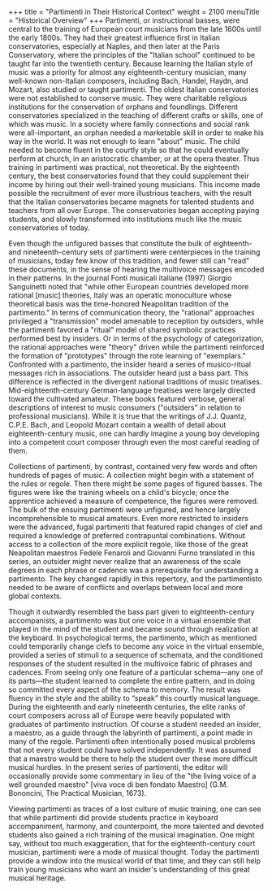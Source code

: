 +++
title = "Partimenti in Their Historical Context"
weight = 2100
menuTitle = "Historical Overview"
+++
Partimenti, or instructional basses, were central to the training of European court musicians from the late 1600s until the early 1800s. They had their greatest influence first in Italian conservatories, especially at Naples, and then later at the Paris Conservatory, where the principles of the "Italian school" continued to be taught far into the twentieth century. Because learning the Italian style of music was a priority for almost any eighteenth-century musician, many well-known non-Italian composers, including Bach, Handel, Haydn, and Mozart, also studied or taught partimenti.
The oldest Italian conservatories were not established to conserve music. They were charitable religious institutions for the conservation of orphans and foundlings. Different conservatories specialized in the teaching of different crafts or skills, one of which was music. In a society where family connections and social rank were all-important, an orphan needed a marketable skill in order to make his way in the world. It was not enough to learn "about" music. The child needed to become fluent in the courtly style so that he could eventually perform at church, in an aristocratic chamber, or at the opera theater. Thus training in partimenti was practical, not theoretical. By the eighteenth century, the best conservatories found that they could supplement their income by hiring out their well-trained young musicians. This income made possible the recruitment of ever more illustrious teachers, with the result that the Italian conservatories became magnets for talented students and teachers from all over Europe. The conservatories began accepting paying students, and slowly transformed into institutions much like the music conservatories of today.

Even though the unfigured basses that constitute the bulk of eighteenth- and nineteenth-century sets of partimenti were centerpieces in the training of musicians, today few know of this tradition, and fewer still can "read" these documents, in the sense of hearing the multivoice messages encoded in their patterns. In the journal Fonti musicali italiane (1997) Giorgio Sanguinetti noted that "while other European countries developed more rational [music] theories, Italy was an operatic monoculture whose theoretical basis was the time-honored Neapolitan tradition of the partimento." In terms of communication theory, the "rational" approaches privileged a "transmission" model amenable to reception by outsiders, while the partimenti favored a "ritual" model of shared symbolic practices performed best by insiders. Or in terms of the psychology of categorization, the rational approaches were "theory" driven while the partimenti reinforced the formation of "prototypes" through the rote learning of "exemplars." Confronted with a partimento, the insider heard a series of musico-ritual messages rich in associations. The outsider heard just a bass part. This difference is reflected in the divergent national traditions of music treatises. Mid-eighteenth-century German-language treatises were largely directed toward the cultivated amateur. These books featured verbose, general descriptions of interest to music consumers ("outsiders" in relation to professional musicians). While it is true that the writings of J.J. Quantz, C.P.E. Bach, and Leopold Mozart contain a wealth of detail about eighteenth-century music, one can hardly imagine a young boy developing into a competent court composer through even the most careful reading of them.

Collections of partimenti, by contrast, contained very few words and often hundreds of pages of music. A collection might begin with a statement of the rules or regole. Then there might be some pages of figured basses. The figures were like the training wheels on a child's bicycle; once the apprentice achieved a measure of competence, the figures were removed. The bulk of the ensuing partimenti were unfigured, and hence largely incomprehensible to musical amateurs. Even more restricted to insiders were the advanced, fugal partimenti that featured rapid changes of clef and required a knowledge of preferred contrapuntal combinations. Without access to a collection of the more explicit regole, like those of the great Neapolitan maestros Fedele Fenaroli and Giovanni Furno translated in this series, an outsider might never realize that an awareness of the scale degrees in each phrase or cadence was a prerequisite for understanding a partimento. The key changed rapidly in this repertory, and the partimentisto needed to be aware of conflicts and overlaps between local and more global contexts.

Though it outwardly resembled the bass part given to eighteenth-century accompanists, a partimento was but one voice in a virtual ensemble that played in the mind of the student and became sound through realization at the keyboard. In psychological terms, the partimento, which as mentioned could temporarily change clefs to become any voice in the virtual ensemble, provided a series of stimuli to a sequence of schemata, and the conditioned responses of the student resulted in the multivoice fabric of phrases and cadences. From seeing only one feature of a particular schema—any one of its parts—the student learned to complete the entire pattern, and in doing so committed every aspect of the schema to memory. The result was fluency in the style and the ability to “speak” this courtly musical language. During the eighteenth and early nineteenth centuries, the elite ranks of court composers across all of Europe were heavily populated with graduates of partimento instruction.
Of course a student needed an insider, a maestro, as a guide through the labyrinth of partimenti, a point made in many of the regole. Partimenti often intentionally posed musical problems that not every student could have solved independently. It was assumed that a maestro would be there to help the student over these more difficult musical hurdles. In the present series of partimenti, the editor will occasionally provide some commentary in lieu of the "the living voice of a well grounded maestro" [viva voce di ben fondato Maestro] (G.M. Bononcini, The Practical Musician, 1673).

Viewing partimenti as traces of a lost culture of music training, one can see that while partimenti did provide students practice in keyboard accompaniment, harmony, and counterpoint, the more talented and devoted students also gained a rich training of the musical imagination. One might say, without too much exaggeration, that for the eighteenth-century court musician, partimenti were a mode of musical thought. Today the partimenti provide a window into the musical world of that time, and they can still help train young musicians who want an insider's understanding of this great musical heritage.
